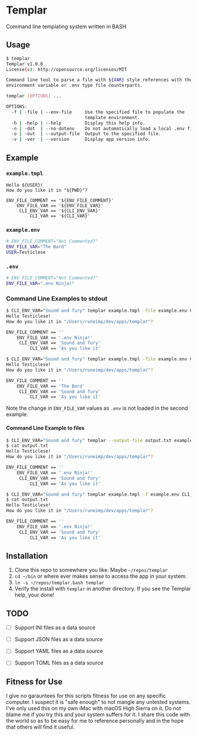 Templar
=======

Command line templating system written in BASH


Usage
-----

```bash
$ templar
Templar v1.0.0
License(s): http://opensource.org/licenses/MIT

Command line tool to parse a file with ${VAR} style references with their
environment variable or .env type file counterparts.

templar [OPTIONS] ...

OPTIONS:
  -f | -file | --env-file     Use the specified file to populate the
                              template environment.
  -h | -help | --help         Display this help info.
  -n | -dot  | --no-dotenv    Do not automatically load a local .env file.
  -o | -out  | --output-file  Output to the specified file.
  -v | -ver  | --version      Display app version info.

```


Example
-------

### `example.tmpl`

```text
Hello ${USER}!
How do you like it in "${PWD}"?

ENV_FILE_COMMENT == '${ENV_FILE_COMMENT}'
    ENV_FILE_VAR == '${ENV_FILE_VAR}'
     CLI_ENV_VAR == '${CLI_ENV_VAR}'
         CLI_VAR == '${CLI_VAR}'

```

### `example.env`

```bash
# ENV_FILE_COMMENT="Not Commented?"
ENV_FILE_VAR="The Bard"
USER=Testiclese
```

### `.env`

```bash
# ENV_FILE_COMMENT="Not Commented?"
ENV_FILE_VAR=".env Ninja!"
```

### Command Line Examples to stdout

```bash
$ CLI_ENV_VAR="Sound and fury" templar example.tmpl -file example.env CLI_VAR="As you like it"
Hello Testiclese!
How do you like it in "/Users/runeimp/dev/apps/templar"?

ENV_FILE_COMMENT == ''
    ENV_FILE_VAR == '.env Ninja!'
     CLI_ENV_VAR == 'Sound and fury'
         CLI_VAR == 'As you like it'
```

```bash
$ CLI_ENV_VAR="Sound and fury" templar example.tmpl -file example.env CLI_VAR="As you like it" --no-dotenv
Hello Testiclese!
How do you like it in "/Users/runeimp/dev/apps/templar"?

ENV_FILE_COMMENT == ''
    ENV_FILE_VAR == 'The Bard'
     CLI_ENV_VAR == 'Sound and fury'
         CLI_VAR == 'As you like it'
```

Note the change in `ENV_FILE_VAR` values as `.env` is not loaded in the second example.


#### Command Line Example to files

```bash
$ CLI_ENV_VAR="Sound and fury" templar --output-file output.txt example.tmpl --env-file example.env CLI_VAR="As you like it"
$ cat output.txt
Hello Testiclese!
How do you like it in "/Users/runeimp/dev/apps/templar"?

ENV_FILE_COMMENT == ''
    ENV_FILE_VAR == '.env Ninja!'
     CLI_ENV_VAR == 'Sound and fury'
         CLI_VAR == 'As you like it'
```

```bash
$ CLI_ENV_VAR="Sound and fury" templar example.tmpl -f example.env CLI_VAR="As you like it" > output.txt
$ cat output.txt
Hello Testiclese!
How do you like it in "/Users/runeimp/dev/apps/templar"?

ENV_FILE_COMMENT == ''
    ENV_FILE_VAR == '.env Ninja!'
     CLI_ENV_VAR == 'Sound and fury'
         CLI_VAR == 'As you like it'
```

Installation
------------

1. Clone this repo to somewhere you like. Maybe `~/repos/templar`
2. `cd ~/bin` or where ever makes sense to access the app in your system.
3. `ln -s ~/repos/templar.bash templar`
4. Verify the install with `templar` in another directory. If you see the Templar help, your done!


TODO
----

* [ ] Support INI files as a data source
* [ ] Support JSON files as a data source
* [ ] Support YAML files as a data source
* [ ] Support TOML files as a data source


Fitness for Use
---------------

I give no garauntees for this scripts fitness for use on any specific computer. I suspect it is "safe enough" to not mangle any untested systems. I've only used this on my own iMac with macOS High Sierra on it. Do not blame me if you try this and your system suffers for it. I share this code with the world so as to be easy for me to reference personally and in the hope that others will find it useful.

